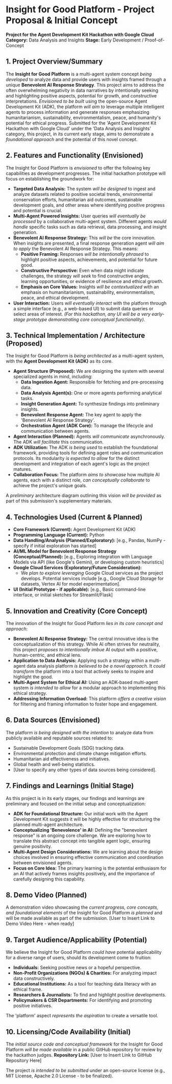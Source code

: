 # Insight for Good Platform - Project Proposal & Initial Concept

**Project for the Agent Development Kit Hackathon with Google Cloud**
**Category:** Data Analysis and Insights
**Stage:** Early Development / Proof-of-Concept

## 1. Project Overview/Summary

The **Insight for Good Platform** is a multi-agent system concept *being developed* to analyze data and provide users with insights framed through a unique **Benevolent AI Response Strategy**. This project aims to address the often overwhelming negativity in data narratives by intentionally seeking and highlighting positive aspects, potential for growth, and constructive interpretations. *Envisioned to be built* using the open-source Agent Development Kit (ADK), the platform *will aim to* leverage multiple intelligent agents to process information and generate responses emphasizing humanitarianism, sustainability, environmentalism, peace, and humanity's potential for ethical progress. Submitted for the 'Agent Development Kit Hackathon with Google Cloud' under the 'Data Analysis and Insights' category, this project, in its current early stage, aims to demonstrate a *foundational approach* and the potential of this novel concept.

## 2. Features and Functionality (Envisioned)

The Insight for Good Platform is *envisioned* to offer the following key capabilities as development progresses. The initial hackathon prototype will focus on establishing the groundwork for:

* **Targeted Data Analysis:** The system *will be designed* to ingest and analyze datasets related to positive societal trends, environmental conservation efforts, humanitarian aid outcomes, sustainable development goals, and other areas where identifying positive progress and potential is crucial.
* **Multi-Agent Powered Insights:** User queries *will eventually be processed* by a collaborative multi-agent system. Different agents *would handle* specific tasks such as data retrieval, data processing, and insight generation.
* **Benevolent AI Response Strategy:** This *will be* the core innovation. When insights are presented, a final response generation agent *will aim to apply* the Benevolent AI Response Strategy. This means:
    * **Positive Framing:** Responses *will be intentionally phrased* to highlight positive aspects, achievements, and potential for future good.
    * **Constructive Perspective:** Even when data might indicate challenges, the strategy *will seek* to find constructive angles, learning opportunities, or evidence of resilience and ethical growth.
    * **Emphasis on Core Values:** Insights *will be contextualized* with an emphasis on humanitarianism, sustainability, environmentalism, peace, and ethical development.
* **User Interaction:** Users *will eventually interact* with the platform through a simple interface (e.g., a web-based UI) to submit data queries or select areas of interest. *(For this hackathon, any UI will be a very early-stage prototype demonstrating core conceptual functionality).*

## 3. Technical Implementation / Architecture (Proposed)

The Insight for Good Platform is *being architected* as a multi-agent system, with the **Agent Development Kit (ADK)** as its core.

* **Agent Structure (Proposed):** We are designing the system with several specialized agents in mind, including:
    * **Data Ingestion Agent:** Responsible for fetching and pre-processing data.
    * **Data Analysis Agent(s):** One or more agents performing analytical tasks.
    * **Insight Generation Agent:** To synthesize findings into preliminary insights.
    * **Benevolent Response Agent:** The key agent to apply the 'Benevolent AI Response Strategy'.
    * **Orchestration Agent (ADK Core):** To manage the lifecycle and communication between agents.
* **Agent Interaction (Planned):** Agents *will communicate* asynchronously. The ADK *will facilitate* this communication.
* **ADK Utilization:** The ADK *is being used* to establish the foundational framework, providing tools for defining agent roles and communication protocols. Its modularity *is expected to allow* for the distinct development and integration of each agent's logic as the project matures.
* **Collaboration Focus:** The platform *aims to showcase* how multiple AI agents, each with a distinct role, *can conceptually collaborate* to achieve the project's unique goals.

A *preliminary* architecture diagram outlining this vision *will be provided* as part of this submission's supplementary materials.

## 4. Technologies Used (Current & Planned)

* **Core Framework (Current):** Agent Development Kit (ADK)
* **Programming Language (Current):** Python
* **Data Handling/Analysis (Planned/Exploratory):** [e.g., Pandas, NumPy - specify if initial exploration has started]
* **AI/ML Model for Benevolent Response Strategy (Conceptual/Planned):** [e.g., Exploring integration with Language Models via API (like Google's Gemini), or developing custom heuristics]
* **Google Cloud Services (Exploratory/Future Consideration):**
    * We *plan to explore leveraging* Google Cloud services as the project develops. Potential services include [e.g., Google Cloud Storage for datasets, Vertex AI for model experimentation].
* **UI (Initial Prototype - if applicable):** [e.g., Basic command-line interface, or initial sketches for Streamlit/Flask]

## 5. Innovation and Creativity (Core Concept)

The innovation of the Insight for Good Platform *lies in its core concept and approach*:

* **Benevolent AI Response Strategy:** The central innovative idea is the conceptualization of this strategy. While AI often strives for neutrality, this project *proposes to intentionally imbue* AI output with a positive, human-centric, and ethical lens.
* **Application to Data Analysis:** Applying such a strategy within a multi-agent data analysis platform *is believed to be a novel approach*. It *could transform* the platform into a tool that actively seeks to inspire and highlight the good.
* **Multi-Agent System for Ethical AI:** Using an ADK-based multi-agent system *is intended to allow* for a modular approach to implementing this ethical strategy.
* **Addressing Information Overload:** This platform *offers a creative vision* for filtering and framing information to foster hope and engagement.

## 6. Data Sources (Envisioned)

The platform *is being designed with the intention* to analyze data from publicly available and reputable sources related to:

* Sustainable Development Goals (SDG) tracking data.
* Environmental protection and climate change mitigation efforts.
* Humanitarian aid effectiveness and initiatives.
* Global health and well-being statistics.
* [User to specify any other types of data sources being considered].

## 7. Findings and Learnings (Initial Stage)

As this project is in its early stages, our findings and learnings are preliminary and focused on the initial setup and conceptualization:

* **ADK for Foundational Structure:** Our initial work with the Agent Development Kit suggests it will be highly effective for structuring the planned multi-agent architecture.
* **Conceptualizing 'Benevolence' in AI:** Defining the "benevolent response" is an ongoing core challenge. We are exploring how to translate this abstract concept into tangible agent logic, ensuring genuine positivity.
* **Multi-Agent Design Considerations:** We are learning about the design choices involved in ensuring effective communication and coordination between envisioned agents.
* **Focus on Core Idea:** The primary learning is the potential enthusiasm for an AI that actively frames insights positively, and the importance of carefully designing this capability.

## 8. Demo Video (Planned)

A demonstration video showcasing the *current progress, core concepts, and foundational elements* of the Insight for Good Platform *is planned* and will be made available as part of the submission.
[User to Insert Link to Demo Video Here - when ready]

## 9. Target Audience/Applicability (Potential)

We believe the Insight for Good Platform *could have* potential applicability for a diverse range of users, should its development come to fruition:

* **Individuals:** Seeking positive news or a hopeful perspective.
* **Non-Profit Organizations (NGOs) & Charities:** For analyzing impact data constructively.
* **Educational Institutions:** As a tool for teaching data literacy with an ethical frame.
* **Researchers & Journalists:** To find and highlight positive developments.
* **Policymakers & CSR Departments:** For identifying and promoting positive initiatives.

The 'platform' aspect *represents the aspiration* to create a versatile tool.

## 10. Licensing/Code Availability (Initial)

The *initial source code and conceptual framework* for the Insight for Good Platform *will be made available* in a public GitHub repository for review by the hackathon judges.
**Repository Link:** [User to Insert Link to GitHub Repository Here]

The project *is intended to be submitted* under an open-source license (e.g., MIT License, Apache 2.0 License - to be finalized).
